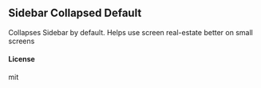 ## Sidebar Collapsed Default

Collapses Sidebar by default. Helps use screen real-estate better on small screens

#### License

mit